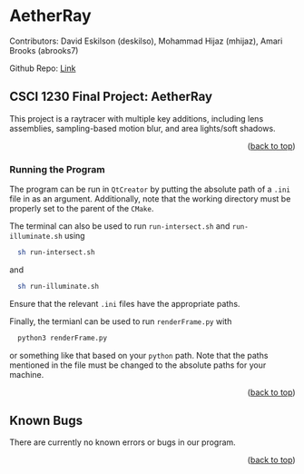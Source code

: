 <a name="readme-top"></a>

# AetherRay

Contributors: David Eskilson (deskilso), Mohammad Hijaz (mhijaz), Amari Brooks (abrooks7)

Github Repo: [Link](https://github.com/amari0730/AetherRay)

## CSCI 1230 Final Project: AetherRay

This project is a raytracer with multiple key additions, including lens assemblies, sampling-based motion blur, and area lights/soft shadows.

<p align="right">(<a href="#readme-top">back to top</a>)</p>

### Running the Program

The program can be run in `QtCreator` by putting the absolute path of a `.ini` file in as an argument. Additionally, note that the working directory must be properly set to the parent of the `CMake`.

The terminal can also be used to run `run-intersect.sh` and `run-illuminate.sh` using

```sh
  sh run-intersect.sh
```

and

```sh
  sh run-illuminate.sh
```

Ensure that the relevant `.ini` files have the appropriate paths.

Finally, the termianl can be used to run `renderFrame.py` with

```sh
  python3 renderFrame.py
```

or something like that based on your `python` path. Note that the paths mentioned in the file must be changed to the absolute paths for your machine.

<p align="right">(<a href="#readme-top">back to top</a>)</p>

## Known Bugs

There are currently no known errors or bugs in our program.

<p align="right">(<a href="#readme-top">back to top</a>)</p>
